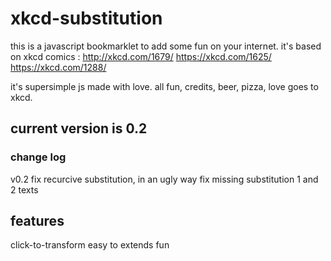 # xkcd-substitution

this is a javascript bookmarklet to add some fun on your internet.
it's based on xkcd comics :
http://xkcd.com/1679/
https://xkcd.com/1625/
https://xkcd.com/1288/

it's supersimple js made with love.
all fun, credits, beer, pizza, love goes to xkcd.

## current version is 0.2
### change log
v0.2
fix recurcive substitution, in an ugly way
fix missing substitution 1 and 2 texts


## features

click-to-transform
easy to extends
fun